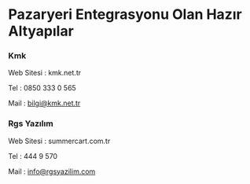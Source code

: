 # Pazaryeri Entegrasyonu Olan Hazır Altyapılar

### Kmk <a id="kmk"></a>

Web Sitesi : kmk.net.tr

Tel : 0850 333 0 565

Mail : bilgi@kmk.net.tr

### Rgs Yazılım <a id="rgs-yazilim"></a>

Web Sitesi : summercart.com.tr

Tel : 444 9 570

Mail : info@rgsyazilim.com

